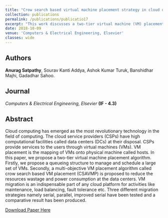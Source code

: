 ```yaml
---
title: "Crow search based virtual machine placement strategy in cloud data centers with live migration"
collection: publications
permalink: /publications/publicatio17
excerpt: "This work discusses a two-tier virtual machine (VM) placement strategy. Firstly, a queueing structure is discussed to process and schedule the VMs. Secondly, a multi-objective VM placement algorithm inspired by crow search to reduce resource wastage and power consumption at the data centers is also presented."
date: 2018-10-09
venue: 'Computers & Electrical Engineering, Elsevier'
classes: wide
---
```

## Authors
**Anurag Satpathy**, Sourav Kanti Addya, Ashok Kumar Turuk, Banshidhar Majhi, Gadadhar Sahoo.

## Journal
*Computers & Electrical Engineering, Elsevier* **(IF - 4.3)**

## Abstract
Cloud computing has emerged as the most revolutionary technology in the field of computing. The cloud service providers (CSPs) have high computational facilities called data centers (DCs) at their disposal. CSPs provide services to the users through virtual machines (VMs). VM placement is the mapping of VMs onto physical machine called hosts. In this paper, we propose a two-tier virtual machine placement algorithm. Firstly, we propose a queueing structure to manage and schedule a large set of VMs. Secondly, a multi-objective VM placement algorithm called crow search based VM placement (CSAVMP) is proposed to reduce the resources wastage and power consumption at the data centers. VM migration is an indispensable part of any cloud platform for activities like maintenance, load balancing, fault tolerance etc. Three different migration strategies namely serial, parallel, improved serial have been tested and a comparative result has been produced.

[Download Paper Here](https://doi.org/10.1016/j.compeleceng.2017.12.032)
